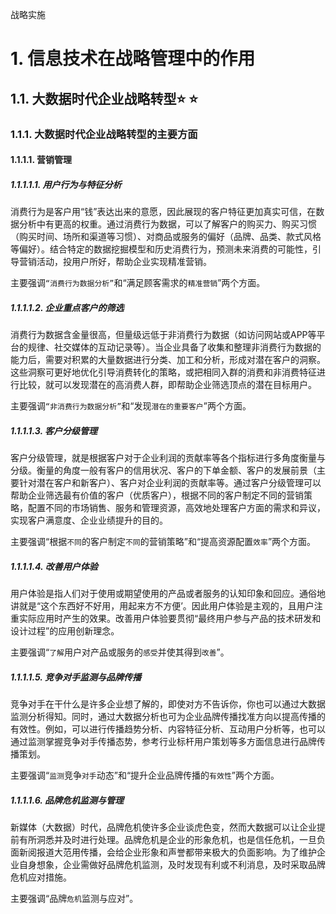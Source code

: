 战略实施

# 1. 信息技术在战略管理中的作用

## 1.1. 大数据时代企业战略转型:star: :star: 

### 1.1.1. 大数据时代企业战略转型的主要方面

#### 1.1.1.1. 营销管理

##### 1.1.1.1.1. 用户行为与特征分析

消费行为是客户用“钱”表达出来的意愿，因此展现的客户特征更加真实可信，在数据分析中有更高的权重。通过消费行为数据，可以了解客户的购买力、购买习惯（购买时间、场所和渠道等习惯）、对商品或服务的偏好（品牌、品类、款式风格等偏好）。结合特定的数据挖掘模型和历史消费行为，预测未来消费的可能性，引导营销活动，投用户所好，帮助企业实现精准营销。

主要强调`“消费行为数据分析”`和“满足顾客需求的`精准营销`”两个方面。

##### 1.1.1.1.2. 企业重点客户的筛选

消费行为数据含金量很高，但量级远低于非消费行为数据（如访问网站或APP等平台的规律、社交媒体的互动记录等）。当企业具备了收集和整理非消费行为数据的能力后，需要对积累的大量数据进行分类、加工和分析，形成对潜在客户的洞察。这些洞察可更好地优化引导消费转化的策略，或把相同入群的消费和非消费特征进行比较，就可以发现潜在的高消费人群，即帮助企业筛选顶点的潜在目标用户。

主要强调`“非消费行为数据分析”`和“发现`潜在的重要客户`”两个方面。

##### 1.1.1.1.3. 客户分级管理

客户分级管理，就是根据客户对于企业利润的贡献率等各个指标进行多角度衡量与分级。衡量的角度一般有客户的信用状况、客户的下单金额、客户的发展前景（主要针对潜在客户和新客户）、客户对企业利润的贡献率等。通过客户分级管理可以帮助企业筛选最有价值的客户（优质客户），根据不同的客户制定不同的营销策略，配置不同的市场销售、服务和管理资源，高效地处理客户方面的需求和异议，实现客户满意度、企业业绩提升的目的。

主要强调“根据`不同`的客户制定`不同`的营销策略”和“提高资源配置`效率`”两个方面。

##### 1.1.1.1.4. 改善用户体验

用户体验是指人们对于使用或期望使用的产品或者服务的认知印象和回应。通俗地讲就是“这个东西好不好用，用起来方不方便’。因此用户体验是主观的，且用户注重实际应用时产生的效果。改善用户体验要贯彻“最终用户参与产品的技术研发和设计过程”的应用创新理念。

主要强调“`了解`用户对产品或服务的`感受`并使其得到`改善`”。

##### 1.1.1.1.5. 竞争对手监测与品牌传播

竞争对手在干什么是许多企业想了解的，即使对方不告诉你，你也可以通过大数据监测分析得知。同时，通过大数据分析也可为企业品牌传播找准方向以提高传播的有效性。例如，可以进行传播趋势分析、内容特征分析、互动用户分析等，也可以通过监测掌握竞争对手传播态势，参考行业标杆用户策划等多方面信息进行品牌传播策划。

主要强调“`监测`竞争`对手`动态”和“提升企业品牌传播的`有效性`”两个方面。

##### 1.1.1.1.6. 品牌危机监测与管理

新媒体（大数据）时代，品牌危机使许多企业谈虎色变，然而大数据可以让企业提前有所洞悉并及时进行处理。品牌危机是企业的形象危机，也是信任危机，一旦负面新阅报道大范用传播，会给企业形象和声誉都带来极大的负面影响。为了维护企业自身想象，企业需做好品牌危机监测，及时发现有利或不利消息，及时采取品牌危机应对措施。

主要强调“品牌`危机`监测与应对”。
